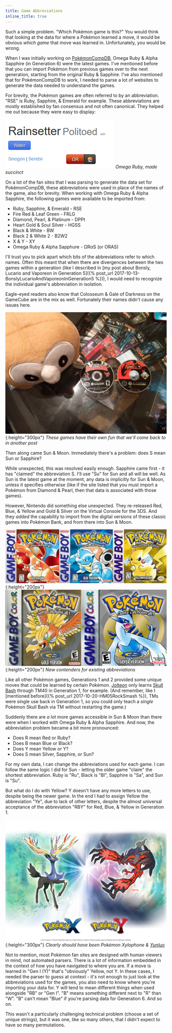 ```yaml
---
title: Game Abbreviations
inline_title: true
---
```


Such a simple problem. "Which Pokémon game is this?" You would think that looking at the data for where a Pokémon learned a move, it would be obvious *which game* that move was learned in. Unfortunately, you would be wrong.

When I was initially working on [PokémonCompDB](/pokemoncompdb.html), Omega Ruby & Alpha Sapphire (in Generation 6) were the latest games. I've mentioned before that you can import Pokémon from previous games over to the next generation, starting from the original Ruby & Sapphire. I've also mentioned that for PokémonCompDB to work, I needed to parse a lot of websites to generate the data needed to understand the games. 

For brevity, the Pokémon games are often referred to by an abbreviation. "RSE" is Ruby, Sapphire, & Emerald for example. These abbreviations are mostly established by fan consensus and not often canonical. They helped me out because they were easy to display:

![](/assets/img/game-abbreviation-example.png)
*Omega Ruby, made succinct*

On a lot of the fan sites that I was parsing to generate the data set for PokémonCompDB, these abbreviations were used in place of the names of the game, also for brevity. When working with Omega Ruby & Alpha Sapphire, the following games were available to be imported from:

* Ruby, Sapphire, & Emerald - RSE
* Fire Red & Leaf Green - FRLG
* Diamond, Pearl, & Platinum - DPPt
* Heart Gold & Soul Silver - HGSS
* Black & White - BW
* Black 2 & White 2 - B2W2
* X & Y - XY
* Omega Ruby & Alpha Sapphure - ΩRαS (or ORAS)

I'll trust you to pick apart which bits of the abbreviations refer to which names. Often this meant that when there are divergences between the two games within a generation (like I described in [my post about Bonsly, Lucario and Vaporeon in Generation 5]({% post_url 2017-10-13-BonslyLucarioAndVaporeonInGeneration5 %})), I would need to recognize the individual game's abbreviation in isolation.

Eagle-eyed readers also know that Colosseum & Gale of Darkness on the GameCube are in the mix as well. Fortunately their names didn't cause any issues here.

![](/assets/img/pokemon-gamecube-discs.jpg){:height="300px"}
*These games have their own fun that we'll come back to in another post*

Then along came Sun & Moon. Immediately there's a problem: does S mean Sun or Sapphire?

While unexpected, this was resolved easily enough. Sapphire came first - it has "claimed" the abbreviation S. I'll use "Su" for Sun and all will be well. As Sun is the latest game at the moment, any data is implicitly for Sun & Moon, unless it specifies otherwise (like if the site listed that you must import a Pokémon from Diamond & Pearl, then that data is associated with those games).

However, Nintendo did something else unexpected. They re-released Red, Blue, & Yellow and Gold & Silver on the Virtual Console for the 3DS. And they *added* the capability to import from the digital versions of these classic games into Pokémon Bank, and from there into Sun & Moon.

![](/assets/img/pokemon-red-blue-yellow.jpg){:height="200px"}
![](/assets/img/pokemon-gold-silver.jpg){:height="200px"}
*New contenders for existing abbreviations*

Like all other Pokémon games, Generations 1 and 2 provided some unique moves that could be learned by certain Pokémon. [Jolteon](https://www.serebii.net/pokedex-sm/135.shtml) only learns [Skull Bash](https://www.serebii.net/attackdex-sm/skullbash.shtml) through TM40 in Generation 1, for example. (And remember, like I [mentioned before]({% post_url 2017-10-20-HM05RockSmash %}), TMs were single use back in Generation 1, so you could only teach a *single* Pokémon Skull Bash via TM without restarting the game.)

Suddenly there are *a lot* more games accessible in Sun & Moon than there were when I worked with Omega Ruby & Alpha Sapphire. And now, the abbreviation problem became a bit more pronounced:

* Does R mean Red or Ruby?
* Does B mean Blue or Black?
* Does Y mean Yellow or Y?
* Does S mean Silver, Sapphire, or Sun?

For my own data, I can change the abbreviations used for each game. I can follow the same logic I did for Sun - letting the older game "claim" the shortest abbreviation. Ruby is "Ru", Black is "Bl", Sapphire is "Sa", and Sun is "Su".

But what do I do with Yellow? Y doesn't have any more letters to use, despite being the newer game. In the end I had to assign Yellow the abbreviation "Ye", due to lack of other letters, despite the almost universal acceptance of the abbreviation "RBY" for Red, Blue, & Yellow in Generation 1.

![](/assets/img/pokemon-xy.jpg){:height="300px"}
*Clearly should have been Pokémon Xylophone & [Yunluo](https://en.wikipedia.org/wiki/Yunluo)*

Not to mention, most Pokémon fan sites are designed with human viewers in mind, not automated parsers. There is a lot of information embedded in the context of how you have navigated to where you are. If a move is learned in "Gen I (Y)" that's "obviously" Yellow, not Y. In these cases, I needed the parser to guess at context - it's not enough to just look at the abbreviations used for the games, you also need to know where you're importing your data for. Y will tend to mean different things when used alongside "RB" or "Gen I". "B" means something different next to "R" than "W". "B" can't mean "Blue" if you're parsing data for Generation 6. And so on.

This wasn't a particularly challenging technical problem (choose a set of unique strings), but it was one, like so many others, that I didn't expect to have so many permutations.
